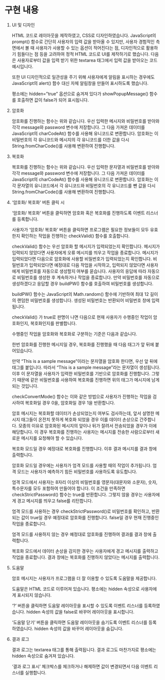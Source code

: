 # 구현 내용
1. UI 및 디자인

   HTML 코드로 레이아웃을 제작하였고, CSS로 디자인하였습니다. JavaScript의 prompt() 함수로 간단히 사용자의 입력 값을 받아올 수 있지만, 사용자 경험적인 측면에서 볼 때 사용자가 사용할 수 있는 옵션이 적어진다는 점, 디자인적으로 활용하기 힘들다는 점 등을 고려하여 정적 HTML 코드로 UI를 제작하기로 했습니다. 다음은 사용자로부터 값을 입력 받기 위한 textarea 태그에서 입력 값을 받아오는 코드 예시입니다.

   <HTML>

   <JavaScript>

   또한 UI 디자인적으로 일관성을 주기 위해 사용자에게 알림을 표시하는 경우에도 JavaScript의 alert() 함수 대신 자체 알림창을 만들어 표시하도록 했습니다.

   <Screenshot>

   <HTML>

   <JavaScript>

   평소에는 hidden=”true” 옵션으로 숨겨져 있다가 showPopupMessage() 함수를 호출하면 값이 false가
   되어 표시됩니다.

2. 암호화

   암호화를 진행하는 함수는 위와 같습니다. 우선 입력한 메시지와 비밀번호를 받아와 각각 message와 password 변수에 저장합니다. 그 다음 가져온 데이터를 JavaScript의 charCodeAt() 함수를 사용해 유니코드로 변환합니다. 암호화는 이 비밀번호의 각 유니코드와 메시지의 각 유니코드를 더한 값을 다시 String.fromCharCode()를 사용해 변환하여 진행합니다.

3. 복호화

   복호화를 진행하는 함수는 위와 같습니다. 우선 입력한 문자열과 비밀번호를 받아와 각각 message와 password 변수에 저장합니다. 그 다음 가져온 데이터를 JavaScript의 charCodeAt() 함수를 사용해 유니코드로 변환합니다. 암호화는 이 각 문자열의 유니코드에서 각 유니코드와 비밀번호의 각 유니코드를 뺀 값을 다시 String.fromCharCode()를 사용해 변환하여 진행합니다.

4. ‘암호화/ 복호화’ 버튼 클릭 시

   ‘암호화/ 복호화’ 버튼을 클릭하면 암호화 혹은 복호화를 진행하도록 이벤트 리스너를 등록합니다.

   <screenshot>

   사용자가 ‘암호화/ 복호화’ 버튼을 클릭하면 프로그램은 필요한 정보들이 모두 유효한지 확인하는 작업을 진행하는 checkValid() 함수를 호출합니다.

   <screenshot>

   checkValid() 함수는 우선 암호화 할 메시지가 입력되었는지 확인합니다. 메시지가 입력되지 않았다면 사용자에게 오류 메시지를 띄우고 작업을 종료합니다. 메시지가 입력되었다면 다음으로 암호화에 사용할 비밀번호가 입력되었는지 확인합니다. 비밀번호가 입력되었다면 예정대로 다음 작업을 시작하고, 입력되지 않았다면 사용자에게 비밀번호를 자동으로 생성할지 여부를 묻습니다. 사용자의 응답에 따라 자동으로 비밀번호를 생성한 후 계속하거나 작업을 종료합니다. 만약 비밀번호를 자동으로 생성하겠다고 응답할 경우 buildPW() 함수를 호출하여 비밀번호를 생성합니다.

   <screenshot>

   buildPW() 함수는 JavaScript의 Math.random() 함수에 기반하여 최대 12 길이의 랜덤한 비밀번호를 생성합니다. 생성된 비밀번호는 반환되어 비밀번호 창에 입력됩니다.

   <screenshot>

   checkValid() 가 true로 판명이 나면 다음으로 현재 사용자가 수행중인 작업이 암호화인지, 복호화인지를 판별합니다.

   

   수행중인 작업을 암호화와 복호화로 구분하는 기준은 다음과 같습니다.

   한번 암호화를 진행한 메시지일 경우, 복호화를 진행했을 때 다음 태그가 앞 뒤에 붙어있습니다.

   <screenshot>

   만약 “This is a sample message”이라는 문자열을 암호화 한다면, 우선 앞 뒤에 태그를 붙입니다. 따라서  “<msg>This is a sample message</end>”라는 문자열이 생성됩니다. 이후 이 문자열을 사용자가 입력한 비밀번호를 기반으로 암호화를 진행합니다. 그렇기 때문에 같은 비밀번호를 사용하여 복호화를 진행하면 위의 태그가 메시지에 남게 되는 것입니다.

   <screenshot>

   checkConvertMode() 함수는 이와 같은 방법으로 사용자가 진행하는 작업을 검사하여 복호화일 경우 0을, 암호화일 경우 1을 반환합니다. 

   암호 메시지는 복호화할 데이터가 손상되었는지 여부도 검사하는데, 앞서 설명한 메시지 태그들이 온전치 못하게 복호화 되었을 경우 이를 데이터 손상으로 간주합니다. 모종의 이유로 암호화된 메시지의 앞이나 뒤가 잘려서 전송되었을 경우가 이에 해당합니다. 이 경우 복호화를 진행하는 사용자는 메시지를 전송한 사람으로부터 새로운 메시지를 요청해야 할 수 있습니다.

   <screenshot>

   복호화 모드일 경우 예정대로 복호화를 진행합니다. 이후 결과 메시지를 결과 창에 출력합니다.

   <screenshot>

   암호화 모드일 경우에는 사용자가 엄격 모드를 사용할 때의 작업이 추가됩니다. 엄격 모드는 사용자가 예측하기 힘든 비밀번호를 사용하도록 유도합니다. 

   <screenshot>

   엄격 모드에서 사용자는 8자리 이상의 비밀번호를 영문자(대문자와 소문자), 숫자, 특수문자를 모두 포함하여 만들어야 합니다. 이 조건을 만족하면 checkStrictPassword() 함수는 true를 반환합니다. 그렇지 않을 경우는 사용자에게 경고 메시지를 띄우고 false를 리턴합니다. 

   엄격 모드를 사용하는 경우 checkStrictPassword()로 비밀번호를 확인하고, 반환되는 값이 true일 경우 예정대로 암호화를 진행합니다. false일 경우 현재 진행중인 작업을 종료합니다.

   엄격 모드를 사용하지 않는 경우 예정대로 암호화를 진행하여 결과를 결과 창에 출력합니다.

   <screenshot>

   복호화 모드에서 데이터 손상을 감지한 경우는 사용자에게 경고 메시지를 출력하고 작업을 종료합니다. 결과 창에는 복호화를 진행하지 않았다는 메시지를 출력합니다.

5. 도움말

   암호 메시지는 사용자가 프로그램을 더 잘 이용할 수 있도록 도움말을 제공합니다.

   <screenshot>

   도움말은 HTML 코드로 이루어져 있습니다. 평소에는 hidden 속성으로 사용자에게 표시되지 않습니다.

   <screenshot>

   ‘?’ 버튼을 클릭하면 도움말 레이아웃을 표시할 수 있도록 이벤트 리스너를 등록하였습니다. hidden 속성의 값을 false로 바꾸어 레이아웃을 표시합니다.

   <screenshot>

   ‘도움말 닫기’ 버튼을 클릭하면 도움말 레이아웃을 숨기도록 이벤트 리스너를 등록하였습니다. hidden 속성의 값을 바꾸어 레이아웃을 숨깁니다.

6. 결과 로그

   결과 로그는 textarea 태그를 통해 출력됩니다. 결과 로그도 마찬가지로 평소에는 hidden 속성으로 숨겨져 있습니다.

   <screenshot>

   ‘결과 로그 표시’ 체크박스를 체크하거나 해제하면 값이 변경되면서 다음 이벤트 리스너를 실행합니다.

   <screenshot>

